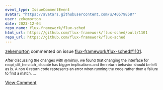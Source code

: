 ```yaml
---
event_type: IssueCommentEvent
avatar: "https://avatars.githubusercontent.com/u/40579858?"
user: zekemorton
date: 2023-12-04
repo_name: flux-framework/flux-sched
html_url: https://github.com/flux-framework/flux-sched/pull/1101
repo_url: https://github.com/flux-framework/flux-sched
---
```


<a href='https://github.com/zekemorton' target='_blank'>zekemorton</a> commented on issue <a href='https://github.com/flux-framework/flux-sched/pull/1101' target='_blank'>flux-framework/flux-sched#1101</a>.

<small>After discussing the changes with @milroy, we found that changing the interface for reapi_clit_t::match_allocate has bigger implications and the return behavior should be left as is. A non 0 return code represents an error when running the code rather than a failure to find a match. ...</small>

<a href='https://github.com/flux-framework/flux-sched/pull/1101' target='_blank'>View Comment</a>